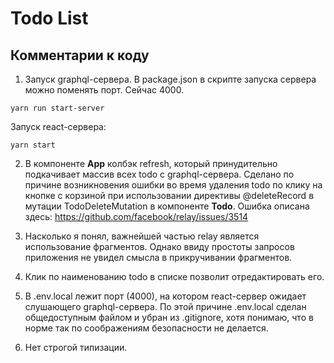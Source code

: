 # Todo List

## Комментарии к коду

1. Запуск graphql-сервера. В package.json в скрипте запуска сервера можно поменять порт. Сейчас 4000.

```
yarn run start-server
```

Запуск react-сервера:

```
yarn start
```

2. В компоненте **App** колбэк refresh, который принудительно подкачивает массив всех todo с graphql-сервера. Сделано по причине возникновения ошибки во время удаления todo по клику на кнопке с корзиной при использовании директивы @deleteRecord в мутации TodoDeleteMutation в компоненте **Todo**. Ошибка описана здесь: https://github.com/facebook/relay/issues/3514

3. Насколько я понял, важнейшей частью relay является использование фрагментов. Однако ввиду простоты запросов приложения не увидел смысла в прикручивании фрагментов.

4. Клик по наименованию todo в списке позволит отредактировать его.

5. В .env.local лежит порт (4000), на котором react-сервер ожидает слушающего graphql-сервера. По этой причине
   .env.local сделан общедоступным файлом и убран из .gitignore, хотя понимаю, что в норме так по соображениям безопасности не делается.

6. Нет строгой типизации.
